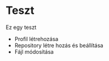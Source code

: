 # Teszt
 Ez egy teszt
 - Profil létrehozása
 - Repository létre hozás és beállítása
 - Fájl módosítása
